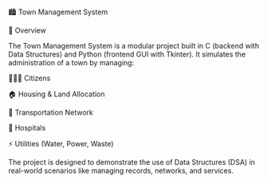 🏙️ Town Management System

📌 Overview

The Town Management System is a modular project built in C (backend with Data Structures) and Python (frontend GUI with Tkinter).
It simulates the administration of a town by managing:

👨‍👩‍👧 Citizens

🏠 Housing & Land Allocation

🚌 Transportation Network

🏥 Hospitals

⚡ Utilities (Water, Power, Waste)

The project is designed to demonstrate the use of Data Structures (DSA) in real-world scenarios like managing records, networks, and services.
